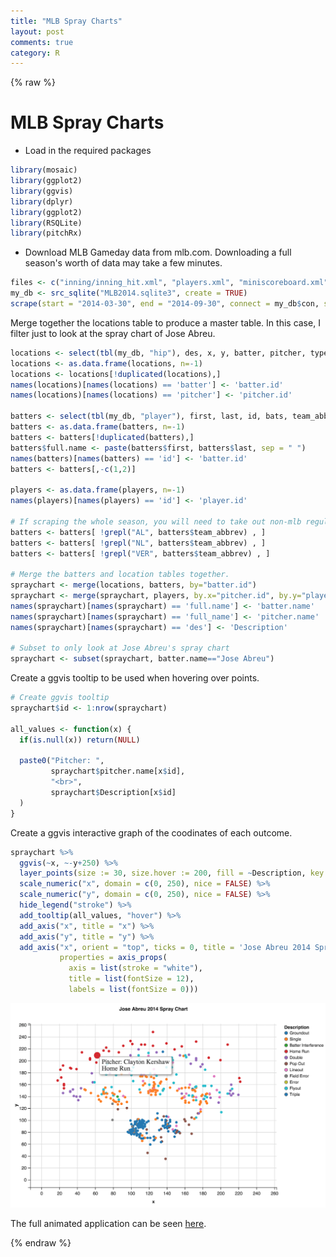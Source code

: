 ```yaml
---
title: "MLB Spray Charts"
layout: post
comments: true
category: R
---
```


{% raw %}

# MLB Spray Charts #

- Load in the required packages
```r
library(mosaic)
library(ggplot2)
library(ggvis)
library(dplyr)
library(ggplot2)
library(RSQLite)
library(pitchRx)
```

- Download MLB Gameday data from mlb.com.  Downloading a full season's worth of data may take a few minutes.
```r
files <- c("inning/inning_hit.xml", "players.xml", "miniscoreboard.xml")
my_db <- src_sqlite("MLB2014.sqlite3", create = TRUE)
scrape(start = "2014-03-30", end = "2014-09-30", connect = my_db$con, suffix = files)
```

Merge together the locations table to produce a master table.  In this case, I filter just to look at the spray chart of Jose Abreu.
```r
locations <- select(tbl(my_db, "hip"), des, x, y, batter, pitcher, type, team, inning)
locations <- as.data.frame(locations, n=-1)
locations <- locations[!duplicated(locations),]
names(locations)[names(locations) == 'batter'] <- 'batter.id'
names(locations)[names(locations) == 'pitcher'] <- 'pitcher.id'

batters <- select(tbl(my_db, "player"), first, last, id, bats, team_abbrev)
batters <- as.data.frame(batters, n=-1)
batters <- batters[!duplicated(batters),]
batters$full.name <- paste(batters$first, batters$last, sep = " ")
names(batters)[names(batters) == 'id'] <- 'batter.id'
batters <- batters[,-c(1,2)]

players <- as.data.frame(players, n=-1)
names(players)[names(players) == 'id'] <- 'player.id'

# If scraping the whole season, you will need to take out non-mlb regular season games.
batters <- batters[ !grepl("AL", batters$team_abbrev) , ]
batters <- batters[ !grepl("NL", batters$team_abbrev) , ]
batters <- batters[ !grepl("VER", batters$team_abbrev) , ]

# Merge the batters and location tables together.
spraychart <- merge(locations, batters, by="batter.id")
spraychart <- merge(spraychart, players, by.x="pitcher.id", by.y="player.id")
names(spraychart)[names(spraychart) == 'full.name'] <- 'batter.name'
names(spraychart)[names(spraychart) == 'full_name'] <- 'pitcher.name'
names(spraychart)[names(spraychart) == 'des'] <- 'Description'

# Subset to only look at Jose Abreu's spray chart
spraychart <- subset(spraychart, batter.name=="Jose Abreu")
```

Create a ggvis tooltip to be used when hovering over points.
```r
# Create ggvis tooltip  
spraychart$id <- 1:nrow(spraychart)

all_values <- function(x) {
  if(is.null(x)) return(NULL)
  
  paste0("Pitcher: ",
         spraychart$pitcher.name[x$id],
         "<br>",
         spraychart$Description[x$id]
  )
}
```


Create a ggvis interactive graph of the coodinates of each outcome.
```r
spraychart %>%
  ggvis(~x, ~-y+250) %>%
  layer_points(size := 30, size.hover := 200, fill = ~Description, key:=~id) %>%
  scale_numeric("x", domain = c(0, 250), nice = FALSE) %>%
  scale_numeric("y", domain = c(0, 250), nice = FALSE) %>%
  hide_legend("stroke") %>%
  add_tooltip(all_values, "hover") %>%
  add_axis("x", title = "x") %>%
  add_axis("y", title = "y") %>%
  add_axis("x", orient = "top", ticks = 0, title = 'Jose Abreu 2014 Spray Chart',
           properties = axis_props(
             axis = list(stroke = "white"),
             title = list(fontSize = 12),
             labels = list(fontSize = 0)))
```

![plot of chunk unnamed-chunk-5](/figure/2015-03-23-spraycharts/image1.png) 

The full animated application can be seen [here](https://danmalter.shinyapps.io/Spray-Chart/). <p><p>

{% endraw %}

<script>
  (function(i,s,o,g,r,a,m){i['GoogleAnalyticsObject']=r;i[r]=i[r]||function(){
  (i[r].q=i[r].q||[]).push(arguments)},i[r].l=1*new Date();a=s.createElement(o),
  m=s.getElementsByTagName(o)[0];a.async=1;a.src=g;m.parentNode.insertBefore(a,m)
  })(window,document,'script','//www.google-analytics.com/analytics.js','ga');

  ga('create', 'UA-57468410-2', 'auto');
  ga('send', 'pageview');

</script>
